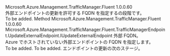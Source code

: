 <Type Name="IWithFqdn" FullName="Microsoft.Azure.Management.TrafficManager.Fluent.TrafficManagerEndpoint.Update.IWithFqdn">
  <TypeSignature Language="C#" Value="public interface IWithFqdn" />
  <TypeSignature Language="ILAsm" Value=".class public interface auto ansi abstract IWithFqdn" />
  <TypeSignature Language="DocId" Value="T:Microsoft.Azure.Management.TrafficManager.Fluent.TrafficManagerEndpoint.Update.IWithFqdn" />
  <TypeSignature Language="VB.NET" Value="Public Interface IWithFqdn" />
  <TypeSignature Language="F#" Value="type IWithFqdn = interface" />
  <AssemblyInfo>
    <AssemblyName>Microsoft.Azure.Management.TrafficManager.Fluent</AssemblyName>
    <AssemblyVersion>1.0.0.60</AssemblyVersion>
  </AssemblyInfo>
  <Interfaces />
  <Docs>
    <summary>
            外部エンドポイントの更新を許可する FQDN を指定するの段階です。
            </summary>
    <remarks>To be added.</remarks>
  </Docs>
  <Members>
    <Member MemberName="ToFqdn">
      <MemberSignature Language="C#" Value="public Microsoft.Azure.Management.TrafficManager.Fluent.TrafficManagerEndpoint.UpdateExternalEndpoint.IUpdateExternalEndpoint ToFqdn (string externalFqdn);" />
      <MemberSignature Language="ILAsm" Value=".method public hidebysig newslot virtual instance class Microsoft.Azure.Management.TrafficManager.Fluent.TrafficManagerEndpoint.UpdateExternalEndpoint.IUpdateExternalEndpoint ToFqdn(string externalFqdn) cil managed" />
      <MemberSignature Language="DocId" Value="M:Microsoft.Azure.Management.TrafficManager.Fluent.TrafficManagerEndpoint.Update.IWithFqdn.ToFqdn(System.String)" />
      <MemberSignature Language="VB.NET" Value="Public Function ToFqdn (externalFqdn As String) As IUpdateExternalEndpoint" />
      <MemberSignature Language="F#" Value="abstract member ToFqdn : string -&gt; Microsoft.Azure.Management.TrafficManager.Fluent.TrafficManagerEndpoint.UpdateExternalEndpoint.IUpdateExternalEndpoint" Usage="iWithFqdn.ToFqdn externalFqdn" />
      <MemberType>Method</MemberType>
      <AssemblyInfo>
        <AssemblyName>Microsoft.Azure.Management.TrafficManager.Fluent</AssemblyName>
        <AssemblyVersion>1.0.0.60</AssemblyVersion>
      </AssemblyInfo>
      <ReturnValue>
        <ReturnType>Microsoft.Azure.Management.TrafficManager.Fluent.TrafficManagerEndpoint.UpdateExternalEndpoint.IUpdateExternalEndpoint</ReturnType>
      </ReturnValue>
      <Parameters>
        <Parameter Name="externalFqdn" Type="System.String" />
      </Parameters>
      <Docs>
        <param name="externalFqdn">外部 FQDN。</param>
        <summary>
            Azure でホストされていない外部エンドポイントの FQDN を指定します。
            </summary>
        <returns>To be added.</returns>
        <remarks>To be added.</remarks>
        <return>エンドポイントの更新の次のステージ。</return>
      </Docs>
    </Member>
  </Members>
</Type>
